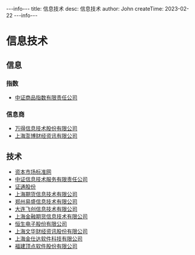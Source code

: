 ---info---
title: 信息技术
desc: 信息技术
author: John
createTime: 2023-02-22
---info---

# 信息技术

## 信息
### 指数
+ [中证商品指数有限责任公司](http://www.cscidx.com/)

### 信息商
+ [万得信息技术股份有限公司](https://www.wind.com.cn/)
+ [上海澎博财经资讯有限公司](http://www.pobo.net.cn/)

## 技术
+ [资本市场标准网](http://www.csisc.cn/)
+ [中证信息技术服务有限责任公司](http://www.csits.org.cn/) 
+ [证通股份](http://www.ect888.com/) 
+ [上海期货信息技术有限公司](http://www.sfit.com.cn/) 
+ [郑州易盛信息技术有限公司](http://www.esunny.com.cn/) 
+ [大连飞创信息技术有限公司](https://www.dfitc.com.cn/) 
+ [上海金融期货信息技术有限公司](http://www.cffexit.com.cn/) 
+ [恒生电子股份有限公司](https://www.hundsun.com/) 
+ [上海文华财经资讯股份有限公司](https://www.wenhua.com.cn/) 
+ [上海金仕达软件科技有限公司](https://www.kingstarfintech.com/) 
+ [福建顶点软件股份有限公司](https://www.apexsoft.com.cn/)